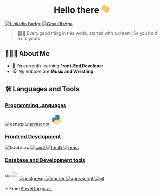 <h1 align='center'> Hello there <img src="https://raw.githubusercontent.com/ABSphreak/ABSphreak/master/gifs/Hi.gif" width="30px"></h1>

[![Linkedin Badge](https://img.shields.io/badge/-Steve_Brayton_Góngora_Luévano-blue?style=flat-square&logo=Linkedin&logoColor=white&link=https://www.linkedin.com/in/stevegongoral//)](https://www.linkedin.com/in/stevegongoral/) [![Gmail Badge](https://img.shields.io/badge/-steve.gongora@gmail.com-c14438?style=flat-square&logo=Gmail&logoColor=white&link=mailto:steve.gongora@gmail.com)](mailto:steve.gongora@gmail.com)

> 👨🏻‍🚀 Every good thing in this world, started with a dream. So you hold on to yours
## 👨🏻‍💻 About Me
- 🌱 I’m currently learning **Front-End Developer**
- 🎧 My hobbies are **Music and Wrestling**

## 🛠 Languages and Tools
### <a href="">Programming Languages</a>
<p align="left>
  <a href="https://www.w3schools.com/cs/" target="_blank" rel="noreferrer"> <img src="https://github.com/SteveGongoraL/SteveGongoraL/assets/55302658/9677624a-7696-4dff-8dfc-e7c946b67b44" alt="csharp" width="40" height="40"/> </a>
  <a href="https://developer.mozilla.org/en-US/docs/Web/JavaScript" target="_blank" rel="noreferrer"> <img src="https://github.com/SteveGongoraL/SteveGongoraL/assets/55302658/5abdccfd-d47d-42ba-aa1e-36405bb26d7a" alt="javascript" width="40" height="40"/> </a>
  <a href="https://www.python.org" target="_blank" rel="noreferrer"> <img src="https://raw.githubusercontent.com/devicons/devicon/master/icons/python/python-original.svg" alt="python" width="40" height="40"/> </a>
</p>

### <a href="">Frontend Development</a>
<p align="left>
  <a href="https://getbootstrap.com" target="_blank" rel="noreferrer"> <img src="https://github.com/SteveGongoraL/SteveGongoraL/assets/55302658/77546bfd-bda2-47b9-99ba-8dc0164254b4" alt="bootstrap" width="40" height="40"/> </a>
  <a href="https://www.w3schools.com/css/" target="_blank" rel="noreferrer"> <img src="https://github.com/SteveGongoraL/SteveGongoraL/assets/55302658/7b071a7a-f19b-4eee-8f9d-60f5e6b7ad65" alt="css3" width="40" height="40"/> </a>
  <a href="https://www.w3.org/html/" target="_blank" rel="noreferrer"> <img src="https://github.com/SteveGongoraL/SteveGongoraL/assets/55302658/d76f6805-721c-4c4e-a5a6-29c13353032a" alt="html5" width="40" height="40"/> </a>
  <a href="https://reactjs.org/" target="_blank" rel="noreferrer"> <img src="https://github.com/SteveGongoraL/SteveGongoraL/assets/55302658/7599b7eb-3a0e-406e-8c8c-31e098b75d1f" alt="react" width="40" height="40"/> </a>
</p>

### <a href="">Database and Development tools</a>
<p align="left>
  <a href="https://www.mysql.com/" target="_blank" rel="noreferrer"> <img src="https://raw.githubusercontent.com/devicons/devicon/master/icons/mysql/mysql-original-wordmark.svg" alt="mysql" width="40" height="40"/> </a>
  <a href="https://www.postgresql.org" target="_blank" rel="noreferrer"> <img src="https://github.com/SteveGongoraL/SteveGongoraL/assets/55302658/0de8f508-dc50-424f-9610-92ccacbc6512" alt="postgresql" width="40" height="40"/> </a>
  <a href="https://www.docker.com/" target="_blank" rel="noreferrer"> <img src="https://github.com/SteveGongoraL/SteveGongoraL/assets/55302658/1e1eadb9-896c-46a3-af15-135bb4a065c8" alt="docker" width="40" height="40"/> </a>
  <a href="https://commons.wikimedia.org/wiki/File:Google_Apps_Script.svg" target="_blank" rel="noreferrer"> <img src="https://upload.wikimedia.org/wikipedia/commons/2/2f/Google_Apps_Script.svg" alt="apps script" width="40" height="40"/> </a>
  <a href="https://git-scm.com/" target="_blank" rel="noreferrer"> <img src="https://www.vectorlogo.zone/logos/git-scm/git-scm-icon.svg" alt="git" width="40" height="40"/> </a>
</p>

 ⭐️ From [SteveGongoraL](https://github.com/stevegongoral)
